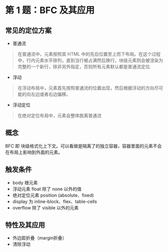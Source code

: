 # 第 1 题：BFC 及其应用

## 常见的定位方案

* 普通流
> 在普通流中，元素按照其 HTML 中的先后位置至上而下布局。在这个过程中，行内元素水平排列，直到当行被占满然后换行，块级元素则会被渲染为完整的一个新行，除非另外指定，否则所有元素默认都是普通流定位.

* 浮动
> 在浮动布局中，元素首先按照普通流的位置出现，然后根据浮动的方向尽可能的向左边或者右边偏移。

* 浮动定位
> 在绝对定位布局中，元素会整体脱离普通流

## 概念

BFC 即 块级格式化上下文。可以看做是隔离了的独立容器，容器里面的元素不会在布局上影响到外面的元素。

## 触发条件

* body 根元素
* 浮动元素 float 除了 none 以外的值
* 绝对定位元素 position (absolute、fixed)
* display 为 inline-block、flex、table-cells
* overflow 除了 visible 以外的元素

## 特性及其应用

* 外边距折叠（margin折叠）
* 清除浮动
